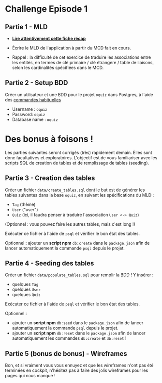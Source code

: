 # Challenge Episode 1 

## Partie 1 - MLD

- [**Lire attentivement cette fiche récap**](https://gist.github.com/enzoclock/3b16a04277a9ef620ed046aaf4149c4b)

- Écrire le MLD de l'application à partir du MCD fait en cours.

- Rappel : la difficulté de cet exercice de traduire les associations entre les entités, en termes de clé primaire / clé étrangère / table de liaisons, selon les cardinalités spécifiées dans le MCD.

## Partie 2 - Setup BDD

Créer un utilisateur et une BDD pour le projet `oquiz` dans Postgres, à l'aide des [commandes habituelles](https://kourou.oclock.io/ressources/fiche-recap/postgresql/)
- Username : `oquiz`
- Password: `oquiz`
- Database name : `oquiz`

# Des bonus à foisons ! 

Les parties suivantes seront corrigés (très) rapidement demain. Elles sont donc facultatives et exploratoires.
L'objectif est de vous familiariser avec les scripts SQL de creation de tables et de remplissage de tables (seeding). 

## Partie 3 - Creation des tables 

Créer un fichier `data/create_tables.sql` dont le but est de générer les tables suivantes dans la base `oquiz`, en suivant les spécifications du MLD :
- `Tag` (thème)
- `User` ("user")
- `Quiz` (ici, il faudra penser à traduire l'association `User <-> Quiz`)

(Optionnel : vous pouvez faire les autres tables, mais c'est long !)

Exécuter ce fichier à l'aide de `psql` et vérifier le bon état des tables.

Optionnel : ajouter un **script npm** `db:create` dans le `package.json` afin de lancer automatiquement la commande `psql` depuis le projet. 

## Partie 4 - Seeding des tables

Créer un fichier `data/populate_tables.sql` pour remplir la BDD ! Y insérer :
- quelques `Tag`
- quelques `User`
- quelques `Quiz`

Exécuter ce fichier à l'aide de `psql` et vérifier le bon état des tables. 

Optionnel : 
- ajouter un **script npm** `db:seed` dans le `package.json` afin de lancer automatiquement la commande `psql` depuis le projet. 
- ajouter un **script npm** `db:reset` dans le `package.json` afin de lancer automatiquement les commandes `db:create` et `db:reset` !

## Partie 5 (bonus de bonus) - Wireframes

Bon, et si vraiment vous vous ennuyez et que les wireframes n'ont pas été terminées en cockpit, n'hésitez pas à faire des jolis wireframes pour les pages qui nous manque !

